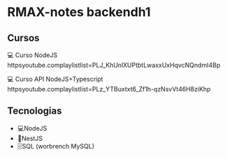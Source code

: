 <h1>RMAX-notes backendh1</h1>
<h2>Cursos</h2>
<p>💻 Curso NodeJS httpsyoutube.complaylistlist=PLJ_KhUnlXUPtbtLwaxxUxHqvcNQndmI4Bp</p>
<p>💻 Curso API NodeJS+Typescript httpsyoutube.complaylistlist=PLz_YTBuxtxt6_Zf1h-qzNsvVt46H8ziKhp</p>
<h2>Tecnologias</h2>
<ul>
<li>💻NodeJS</li>
<li>🦁NestJS</li>
<li>🗄️SQL (worbrench MySQL)</li>
</ul>
